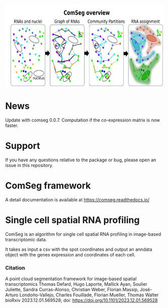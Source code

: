 
<img src="./comseg.png" width="650" height="263">

# News

Update with comseg 0.0.7. Computation if the co-expression matrix is now faster.

# Support

If you have any questions relative to the package or bug, please open an issue in this repository.


# ComSeg framework

A detail documentation is available at https://comseg.readthedocs.io/


# Single cell spatial RNA profiling 

ComSeg is an algorithm for single cell spatial RNA profiling in image-based transcriptomic data.

It takes as input a csv with the spot coordinates and output an anndata 
object with the  genes expression and coordinates of each cell.

### Citation 
 A point cloud segmentation framework for image-based spatial transcriptomics
Thomas Defard, Hugo Laporte, Mallick Ayan, Soulier Juliette, Sandra Curras-Alonso, Christian Weber, Florian Massip, José-Arturo Londoño-Vallejo, Charles Fouillade, Florian Mueller, Thomas Walter
bioRxiv 2023.12.01.569528; doi: https://doi.org/10.1101/2023.12.01.569528 
